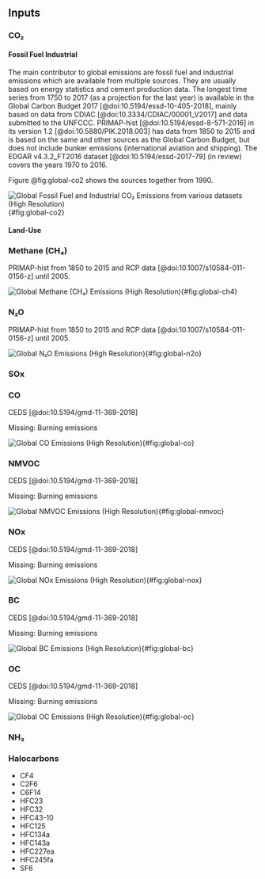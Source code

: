 ## Inputs

### CO₂

#### Fossil Fuel Industrial

The main contributor to global emissions are fossil fuel and industrial emissions which are available from multiple sources.
They are usually based on energy statistics and cement production data.
The longest time series from 1750 to 2017 (as a projection for the last year) is available in the Global Carbon Budget 2017 [@doi:10.5194/essd-10-405-2018], mainly based on data from CDIAC [@doi:10.3334/CDIAC/00001_V2017] and data submitted to the UNFCCC.
PRIMAP-hist [@doi:10.5194/essd-8-571-2016] in its version 1.2 [@doi:10.5880/PIK.2018.003] has data from 1850 to 2015 and is based on the same and other sources as the Global Carbon Budget, but does not include bunker emissions (international aviation and shipping).
The EDGAR v4.3.2_FT2016 dataset [@doi:10.5194/essd-2017-79] (in review) covers the years 1970 to 2016.

Figure @fig:global-co2 shows the sources together from 1990.

![Global Fossil Fuel and Industrial CO₂ Emissions from various datasets [(High Resolution)](images/global-co2.png)](images/global-co2.png){#fig:global-co2}


#### Land-Use

### Methane (CH₄)

PRIMAP-hist from 1850 to 2015 and RCP data [@doi:10.1007/s10584-011-0156-z] until 2005.

![Global Methane (CH₄) Emissions [(High Resolution)](images/global-ch4.png)](images/global-ch4.png){#fig:global-ch4}

### N₂O

PRIMAP-hist from 1850 to 2015 and RCP data [@doi:10.1007/s10584-011-0156-z] until 2005.

![Global N₂O Emissions [(High Resolution)](images/global-n2o.png)](images/global-n2o.png){#fig:global-n2o}

### SOx

### CO

CEDS [@doi:10.5194/gmd-11-369-2018]

Missing: Burning emissions

![Global CO Emissions [(High Resolution)](images/global-co.png)](images/global-co.png){#fig:global-co}

### NMVOC

CEDS [@doi:10.5194/gmd-11-369-2018]

Missing: Burning emissions

![Global NMVOC Emissions [(High Resolution)](images/global-nmvoc.png)](images/global-nmvoc.png){#fig:global-nmvoc}

### NOx

CEDS [@doi:10.5194/gmd-11-369-2018]

Missing: Burning emissions

![Global NOx Emissions [(High Resolution)](images/global-nox.png)](images/global-nox.png){#fig:global-nox}


### BC

CEDS [@doi:10.5194/gmd-11-369-2018]

Missing: Burning emissions

![Global BC Emissions [(High Resolution)](images/global-bc.png)](images/global-bc.png){#fig:global-bc}

### OC

CEDS [@doi:10.5194/gmd-11-369-2018]

Missing: Burning emissions

![Global OC Emissions [(High Resolution)](images/global-oc.png)](images/global-oc.png){#fig:global-oc}


### NH₃

### Halocarbons

- CF4
- C2F6
- C6F14
- HFC23
- HFC32
- HFC43-10
- HFC125
- HFC134a
- HFC143a
- HFC227ea
- HFC245fa
- SF6
